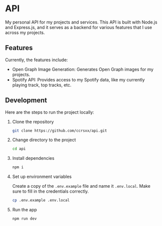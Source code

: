 # API

My personal API for my projects and services. This API is built with Node.js and Express.js, and it serves as a backend for various features that I use across my projects.

## Features

Currently, the features include:

- Open Graph Image Generation: Generates Open Graph images for my projects.
- Spotify API: Provides access to my Spotify data, like my currently playing track, top tracks, etc.

## Development

Here are the steps to run the project locally:

1. Clone the repository

   ```bash
   git clone https://github.com/ccrsxx/api.git
   ```

2. Change directory to the project

   ```bash
   cd api
   ```

3. Install dependencies

   ```bash
   npm i
   ```

4. Set up environment variables

   Create a copy of the `.env.example` file and name it `.env.local`. Make sure to fill in the credentials correctly.

   ```bash
   cp .env.example .env.local
   ```

5. Run the app

   ```bash
   npm run dev
   ```
